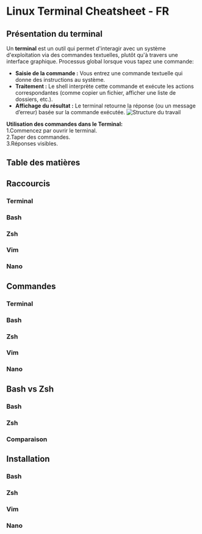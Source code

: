 # Linux Terminal Cheatsheet - FR

## Présentation du terminal
Un **terminal** est un outil qui permet d'interagir avec un système d'exploitation via des commandes textuelles, plutôt qu'à travers une interface graphique.
Processus global lorsque vous tapez une commande:
* __Saisie de la commande :__ Vous entrez une commande textuelle qui donne des instructions au système.
* __Traitement :__ Le shell interprète cette commande et exécute les actions correspondantes (comme copier un fichier, afficher une liste de dossiers, etc.).
* __Affichage du résultat :__ Le terminal retourne la réponse (ou un message d’erreur) basée sur la commande exécutée.
![Structure du travail](https://www.linuxtricks.fr/upload/terminal-shell-prompt-commande.png)


__Utilisation des commandes dans le Terminal:__  
     1.Commencez par ouvrir le terminal.  
     2.Taper des commandes.  
     3.Réponses visibles.  

## Table des matières

## Raccourcis

### Terminal

### Bash

### Zsh

### Vim

### Nano

## Commandes

### Terminal

### Bash

### Zsh

### Vim

### Nano

## Bash vs Zsh

### Bash

### Zsh

### Comparaison

## Installation

### Bash

### Zsh

### Vim

### Nano